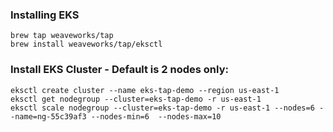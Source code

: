 ### Installing EKS

```
brew tap weaveworks/tap
brew install weaveworks/tap/eksctl
```

### Install EKS Cluster - Default is 2 nodes only: 
```
eksctl create cluster --name eks-tap-demo --region us-east-1 
eksctl get nodegroup --cluster=eks-tap-demo -r us-east-1
eksctl scale nodegroup --cluster=eks-tap-demo -r us-east-1 --nodes=6 --name=ng-55c39af3 --nodes-min=6  --nodes-max=10
```

